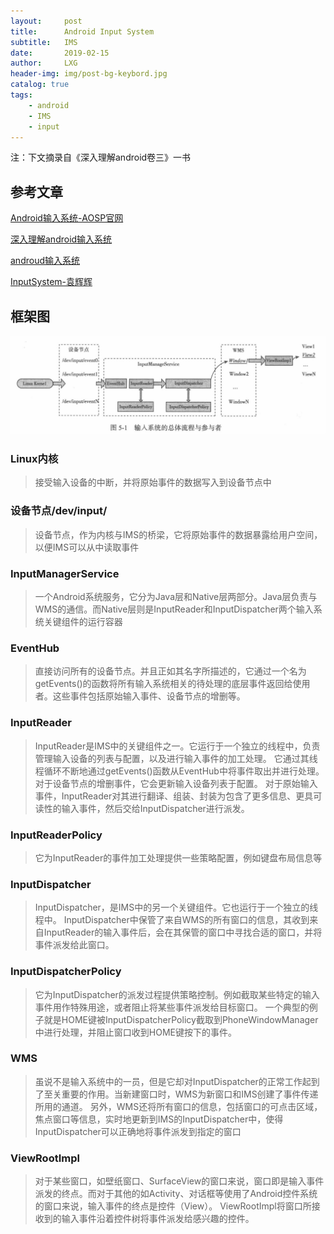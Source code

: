 ```yaml
---
layout:     post
title:      Android Input System
subtitle:   IMS
date:       2019-02-15
author:     LXG
header-img: img/post-bg-keybord.jpg
catalog: true
tags:
    - android
    - IMS
    - input
---
```


注：下文摘录自《深入理解android卷三》一书

## 参考文章

[Android输入系统-AOSP官网](https://source.android.google.cn/devices/input)

[深入理解android输入系统](https://www.kancloud.cn/alex_wsc/android-deep3/416415)

[androud输入系统](https://www.kancloud.cn/digest/androidcore/149085)

[InputSystem-袁辉辉](http://gityuan.com/2016/12/10/input-manager/)

## 框架图

![android_input_system](/images/android_input_system.png)


### Linux内核

> 接受输入设备的中断，并将原始事件的数据写入到设备节点中

### 设备节点/dev/input/

> 设备节点，作为内核与IMS的桥梁，它将原始事件的数据暴露给用户空间，以便IMS可以从中读取事件

### InputManagerService

> 一个Android系统服务，它分为Java层和Native层两部分。Java层负责与WMS的通信。而Native层则是InputReader和InputDispatcher两个输入系统关键组件的运行容器

### EventHub

> 直接访问所有的设备节点。并且正如其名字所描述的，它通过一个名为getEvents()的函数将所有输入系统相关的待处理的底层事件返回给使用者。这些事件包括原始输入事件、设备节点的增删等。

### InputReader

> InputReader是IMS中的关键组件之一。它运行于一个独立的线程中，负责管理输入设备的列表与配置，以及进行输入事件的加工处理。
> 它通过其线程循环不断地通过getEvents()函数从EventHub中将事件取出并进行处理。对于设备节点的增删事件，它会更新输入设备列表于配置。
> 对于原始输入事件，InputReader对其进行翻译、组装、封装为包含了更多信息、更具可读性的输入事件，然后交给InputDispatcher进行派发。

### InputReaderPolicy

> 它为InputReader的事件加工处理提供一些策略配置，例如键盘布局信息等

### InputDispatcher

> InputDispatcher，是IMS中的另一个关键组件。它也运行于一个独立的线程中。
> InputDispatcher中保管了来自WMS的所有窗口的信息，其收到来自InputReader的输入事件后，会在其保管的窗口中寻找合适的窗口，并将事件派发给此窗口。

### InputDispatcherPolicy

> 它为InputDispatcher的派发过程提供策略控制。例如截取某些特定的输入事件用作特殊用途，或者阻止将某些事件派发给目标窗口。
> 一个典型的例子就是HOME键被InputDispatcherPolicy截取到PhoneWindowManager中进行处理，并阻止窗口收到HOME键按下的事件。

### WMS

> 虽说不是输入系统中的一员，但是它却对InputDispatcher的正常工作起到了至关重要的作用。当新建窗口时，WMS为新窗口和IMS创建了事件传递所用的通道。
> 另外，WMS还将所有窗口的信息，包括窗口的可点击区域，焦点窗口等信息，实时地更新到IMS的InputDispatcher中，使得InputDispatcher可以正确地将事件派发到指定的窗口

### ViewRootImpl

> 对于某些窗口，如壁纸窗口、SurfaceView的窗口来说，窗口即是输入事件派发的终点。而对于其他的如Activity、对话框等使用了Android控件系统的窗口来说，输入事件的终点是控件（View）。
> ViewRootImpl将窗口所接收到的输入事件沿着控件树将事件派发给感兴趣的控件。




